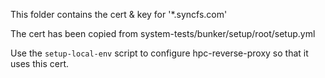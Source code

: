 This folder contains the cert & key for '*.syncfs.com'

The cert has been copied from system-tests/bunker/setup/root/setup.yml

Use the `setup-local-env` script to configure hpc-reverse-proxy so that it uses this cert.